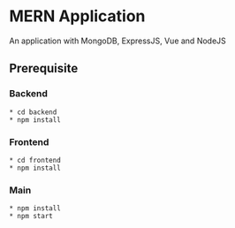 # MERN Application

An application with MongoDB, ExpressJS, Vue and NodeJS

## Prerequisite

### Backend

```
* cd backend
* npm install
```

### Frontend

```
* cd frontend
* npm install
```

### Main

```
* npm install
* npm start
```